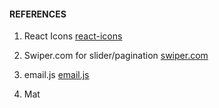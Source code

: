 #### REFERENCES

1. React Icons [react-icons](https://react-icons.github.io/react-icons)

2. Swiper.com for slider/pagination [swiper.com](https://swiperjs.com/demos)

3. email.js [email.js](https://www.emailjs.com/docs/examples/reactjs/)

4. Mat